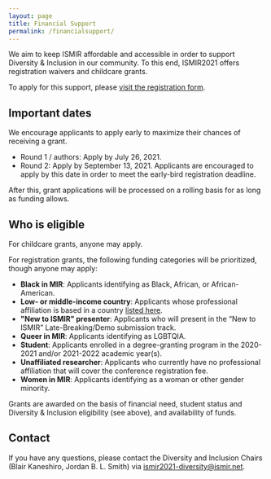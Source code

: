```yaml
---
layout: page
title: Financial Support
permalink: /financialsupport/
---
```


We aim to keep ISMIR affordable and accessible in order to support Diversity & Inclusion in our community. To this end, ISMIR2021 offers registration waivers and childcare grants.

To apply for this support, please [visit the registration form](https://docs.google.com/forms/d/e/1FAIpQLSewOxtkMKf5P4JdfJ-OQ3Oo81_g76-R2xWMwopc8ANNFE1mHQ/viewform).

## Important dates

We encourage applicants to apply early to maximize their chances of receiving a grant.

- Round 1 / authors: Apply by July 26, 2021.
- Round 2: Apply by September 13, 2021. Applicants are encouraged to apply by this date in order to meet the early-bird registration deadline.

After this, grant applications will be processed on a rolling basis for as long as funding allows.


## Who is eligible

For childcare grants, anyone may apply.

For registration grants, the following funding categories will be prioritized, though anyone may apply:

- **Black in MIR**: Applicants identifying as Black, African, or African-American.
- **Low- or middle-income country**: Applicants whose professional affiliation is based in a country [listed here](https://docs.google.com/document/d/1vh_VqzPD2e3ybw_VEmcI4kkPZix-rcfIZxwegfpg50A/edit).
- **"New to ISMIR" presenter**: Applicants who will present in the “New to ISMIR” Late-Breaking/Demo submission track.
- **Queer in MIR**: Applicants identifying as LGBTQIA.
- **Student**: Applicants enrolled in a degree-granting program in the 2020-2021 and/or 2021-2022 academic year(s).
- **Unaffiliated researcher**: Applicants who currently have no professional affiliation that will cover the conference registration fee.
- **Women in MIR**: Applicants identifying as a woman or other gender minority.

Grants are awarded on the basis of financial need, student status and Diversity & Inclusion eligibility (see above), and availability of funds.

## Contact

If you have any questions, please contact the Diversity and Inclusion Chairs (Blair Kaneshiro, Jordan B. L. Smith) via ismir2021-diversity@ismir.net.
